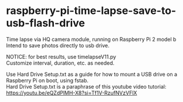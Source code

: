 # raspberry-pi-time-lapse-save-to-usb-flash-drive

 Time lapse via HQ camera module, running on Raspberry Pi 2 model b
 <br>
 Intend to save photos directly to usb drive.

NOTICE: for best results, use timelapseV11.py
<br>
Customize interval, duration, etc. as needed.

Use Hard Drive Setup.txt as a guide for how to mount a USB drive on a Raspberry Pi on boot, using fstab.
<br>
Hard Drive Setup.txt is a paraphrase of this youtube video tutorial:
<br>
https://youtu.be/eQZdPlMH-X8?si=Tf1V-RzufNVzVFlX	
